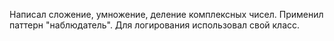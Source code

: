 Написал сложение, умножение, деление комплексных чисел. Применил паттерн "наблюдатель". Для логирования использовал свой класс.
